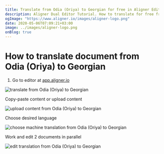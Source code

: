 ```yaml
---
title: Translate from Odia (Oriya) to Georgian for free in Aligner Editor
description: Aligner Dual Editor Tutorial. How to translate for free from Odia (Oriya) to Georgian. Aligner is multilingual document management platform. 
ogImage: "https://www.aligner.io/images/aligner-logo.png"
date: 2020-05-06T07:09:21+03:00
image: ../images/aligner-logo.png
onBlog: true
---
```


# How to translate document from Odia (Oriya) to Georgian

1. Go to editor at [app.aligner.io](https://app.aligner.io "Aligner App web page")

![translate from Odia (Oriya) to Georgian](../aligner-blank-editor.png "translate from Odia (Oriya) to Georgian")

Copy-paste content or upload content

![upload content from Odia (Oriya) to Georgian](../aligner-uploaded-document.png "upload content from Odia (Oriya) to Georgian")

Choose desired language

![choose machine translation from Odia (Oriya) to Georgian](../aligner-language-dropdown.png "choose machine translation from Odia (Oriya) to Georgian")

Work and edit 2 documents in parallel

![edit translation from Odia (Oriya) to Georgian](../aligner-double-sitded-editor.png "edit translation from Odia (Oriya) to Georgian")

